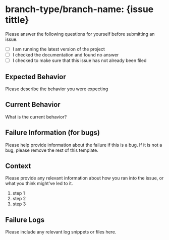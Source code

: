 # branch-type/branch-name: {issue tittle}

Please answer the following questions for yourself before submitting an issue.
- [ ] I am running the latest version of the project
- [ ] I checked the documentation and found no answer
- [ ] I checked to make sure that this issue has not already been filed

## Expected Behavior

Please describe the behavior you were expecting

## Current Behavior

What is the current behavior?

## Failure Information (for bugs)

Please help provide information about the failure if this is a bug. If it is not a bug, please remove the rest of this template.

## Context

Please provide any relevant information about how you ran into the issue, or what you think might've led to it.

1. step 1
2. step 2
3. step 3

## Failure Logs

Please include any relevant log snippets or files here.
